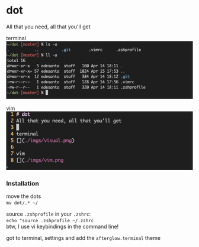 # dot
All that you need, all that you'll get

terminal   
![](./imgs/visual.png)

vim     
![](./imgs/vim.png)

### Installation   
move the dots    
`mv dot/.* ~/`

source `.zshprofile` in your `.zshrc`:   
`echo "source .zshprofile ~/.zshrc`    
btw, I use vi keybindings in the command line! 

got to terminal, settings and add the `afterglow.terminal` theme
